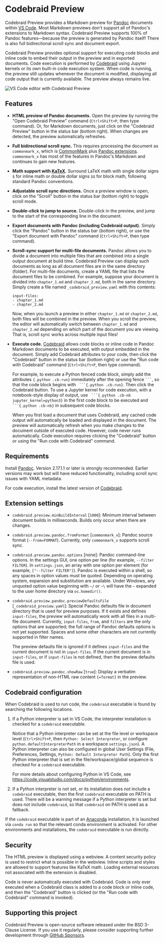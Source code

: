 # Codebraid Preview

Codebraid Preview provides a Markdown preview for
[Pandoc](https://pandoc.org/) documents within [VS
Code](https://code.visualstudio.com/).  Most Markdown previews don't support
all of Pandoc's extensions to Markdown syntax.  Codebraid Preview supports
100% of Pandoc features—because the preview is generated by Pandoc itself!
There is also full bidirectional scroll sync and document export.

Codebraid Preview provides optional support for executing code blocks and
inline code to embed their output in the preview and in exported documents.
Code execution is performed by
[Codebraid](https://github.com/gpoore/codebraid/) using Jupyter kernels or its
own built-in code execution system.  When code is running, the preview still
updates whenever the document is modified, displaying all code output that is
currently available.  The preview always remains live.

![VS Code editor with Codebraid Preview](https://raw.githubusercontent.com/gpoore/codebraid-preview-vscode/master/readme_media/editor_with_preview.png)


## Features

* **HTML preview of Pandoc documents.**  Open the preview by running the "Open
  Codebraid Preview" command (`Ctrl+Shift+P`, then type command).  Or, for
  Markdown documents, just click on the "Codebraid Preview" button in the
  status bar (bottom right).  When changes are detected, the preview
  automatically refreshes.

* **Full bidirectional scroll sync.**  This requires processing the document
  as `commonmark_x`, which is [CommonMark](https://commonmark.org/) plus
  [Pandoc extensions](https://github.com/jgm/pandoc/wiki/Roadmap).
  `commonmark_x` has most of the features in Pandoc's Markdown and continues
  to gain new features.

* **Math support with [KaTeX](https://katex.org/).**  Surround LaTeX math with
  single dollar signs `$` for inline math or double dollar signs `$$` for
  block math, following standard Pandoc conventions.

* **Adjustable scroll sync directions.**  Once a preview window is open, click
  on the "Scroll" button in the status bar (bottom right) to toggle scroll
  mode.

* **Double-click to jump to source.**  Double-click in the preview, and jump
  to the start of the corresponding line in the document.

* **Export documents with Pandoc (including Codebraid output).**  Simply click
  the "Pandoc" button in the status bar (bottom right), or use the "Export
  document with Pandoc" command (`Ctrl+Shift+P`, then type command).

* **Scroll-sync support for multi-file documents.** Pandoc allows you to
  divide a document into multiple files that are combined into a single output
  document at build time.  Codebraid Preview can display such documents as
  long as all document files are in the same directory (folder).  For
  multi-file documents, create a YAML file that lists the document files to be
  combined.  For example, suppose your document is divided into `chapter_1.md`
  and `chapter_2.md`, both in the same directory.  Simply create a file named
  `_codebraid_preview.yaml` with this contents:

  ```
  input-files:
  - chapter_1.md
  - chapter_2.md
  ```

  Now, when you launch a preview in either `chapter_1.md` or `chapter_2.md`,
  both files will be combined in the preview.  When you scroll the preview,
  the editor will automatically switch between `chapter_1.md` and
  `chapter_2.md` depending on which part of the document you are viewing.
  That is, scroll sync works across multiple input files!

* **Execute code.** [Codebraid](https://github.com/gpoore/codebraid/) allows
  code blocks or inline code in Pandoc Markdown documents to be executed, with
  output embedded in the document.  Simply add Codebraid attributes to your
  code, then click the "Codebraid" button in the status bar (bottom right) or
  use the "Run code with Codebraid" command (`Ctrl+Shift+P`, then type
  command).

  For example, to execute a Python fenced code block, simply add the
  attributes `{.python .cb-run}` immediately after the opening fence ` ``` `,
  so that the code block begins with ` ```{.python .cb-run}`.  Then click the
  Codebraid button.  To use a Jupyter kernel for code execution, with a notebook-style display of output, use
  ` ```{.python .cb-nb jupyter_kernel=python3}` in the first code block to be
  executed and ` ```{.python .cb-nb}` in subsequent code blocks.

  When you first load a document that uses Codebraid, any cached code output
  will automatically be loaded and displayed in the document.  The preview
  will automatically refresh when you make changes to the document outside of
  executed code.  However, code never runs automatically.  Code execution
  requires clicking the "Codebraid" button or using the "Run code with
  Codebraid" command.


## Requirements

Install [Pandoc](https://pandoc.org/).  Version 2.17.1.1 or later is strongly
recommended.  Earlier versions may work but will have reduced functionality,
including scroll sync issues with YAML metadata.

For code execution, install the latest version of
[Codebraid](https://github.com/gpoore/codebraid/).


## Extension settings

* `codebraid.preview.minBuildInterval` [`1000`]:  Minimum interval between
  document builds in milliseconds.  Builds only occur when there are changes.

* `codebraid.preview.pandoc.fromFormat` [`commonmark_x`]:  Pandoc source
  format (`--from=FORMAT`).  Currently, only `commonmark_x` supports scroll
  sync.

* `codebraid.preview.pandoc.options` [none]:  Pandoc command-line options.  In
  the settings GUI, one option per line (for example, `--filter FILTER`).  In
  `settings.json`, an array with one option per element (for example,
  `["--filter FILTER"]`).  Pandoc is executed within a shell, so any spaces in
  option values must be quoted.  Depending on operating system, expansion
  and substitution are available.  Under Windows, any unquoted option value
  beginning with `~/` or `~\` will have the `~` expanded to the user home
  directory via `os.homedir()`.

* `codebraid.preview.pandoc.previewDefaultsFile` [`_codebraid_preview.yaml`]:
  Special Pandoc defaults file in document directory that is used for preview
  purposes.  If it exists and defines `input-files`, the preview will
  automatically work with all files in a multi-file document.  Currently,
  `input-files`, `from`, and `filters` are the only options that are
  supported; the full range of Pandoc defaults options is not yet supported.
  Spaces and some other characters are not currently supported in filter
  names.

  The preview defaults file is ignored if it defines `input-files` and the
  current document is not in `input-files`.  If the current document is in
  `input-files`, or if `input-files` is not defined, then the preview defaults
  file is used.

* `codebraid.preview.pandoc.showRaw` [`true`]:  Display a verbatim
  representation of non-HTML raw content `{=format}` in the preview.


## Codebraid configuration

When Codebraid is used to run code, the `codebraid` executable is found by
searching the following locations.

1. If a Python interpreter is set in VS Code, the interpreter installation is
   checked for a `codebraid` executable.

   Notice that a Python interpreter can be set at the file level or workspace
   level (`Ctrl+Shift+P`, then `Python: Select Interpreter`, or configure
   `python.defaultInterpreterPath` in a workspace `settings.json`).  A Python
   interpreter can also be configured in global User Settings (File,
   Preferences, Settings, `Python: Default Interpreter Path`).  Only the first
   Python interpreter that is set in the file/workspace/global sequence is
   checked for a `codebraid` executable.

   For more details about configuring Python in VS Code, see
   https://code.visualstudio.com/docs/python/environments.

2. If a Python interpreter is not set, or its installation does not include a
   `codebraid` executable, then the first `codebraid` executable on PATH is
   used.  There will be a warning message if a Python interpreter is set but
   does not include `codebraid`, so that `codebraid` on PATH is used as a
   fallback.

If the `codebraid` executable is part of an
[Anaconda](https://www.anaconda.com/products/distribution) installation, it is
launched via `conda run` so that the relevant conda environment is activated.
For other environments and installations, the `codebraid` executable is run
directly.


## Security

The HTML preview is displayed using a webview.  A content security policy is
used to restrict what is possible in the webview.  Inline scripts and styles
are allowed to support features like KaTeX math.  Loading external resources
not associated with the extension is disabled.

Code is never automatically executed with Codebraid.  Code is only ever
executed when a Codebraid class is added to a code block or inline code, and
then the "Codebraid" button is clicked (or the "Run code with Codebraid"
command is invoked).


## Supporting this project

Codebraid Preview is open-source software released under the BSD 3-Clause
License.  If you use it regularly, please consider supporting further
development through [GitHub Sponsors](https://github.com/sponsors/gpoore).

